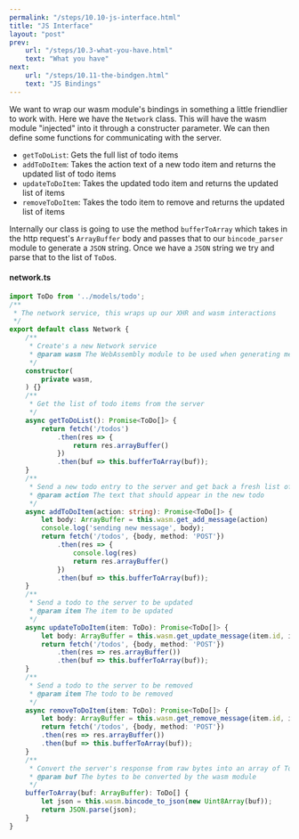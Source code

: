 ```yaml
---
permalink: "/steps/10.10-js-interface.html"
title: "JS Interface"
layout: "post"
prev: 
    url: "/steps/10.3-what-you-have.html"
    text: "What you have"
next:
    url: "/steps/10.11-the-bindgen.html"
    text: "JS Bindings"
---
```

<div class="explain">
<p>We want to wrap our wasm module's bindings in something a little friendlier to work with. Here we have the <code>Network</code> class. This will have the wasm module "injected" into it through a constructer parameter. We can then define some functions for communicating with the server.</p>
<ul>
<li><code>getToDoList</code>: Gets the full list of todo items</li>
<li><code>addToDoItem</code>: Takes the action text of a new todo item and returns the updated list of todo items</li>
<li><code>updateToDoItem</code>: Takes the updated todo item and returns the updated list of items</li>
<li><code>removeToDoItem</code>: Takes the todo item to remove and returns the updated list of items</li>
</ul>

<p>Internally our class is going to use the method <code>bufferToArray</code> which takes in the http request's <code>ArrayBuffer</code> body and passes that to our <code>bincode_parser</code> module to generate a <code>JSON</code> string. Once we have a <code>JSON</code> string we try and parse that to the list of <code>ToDo</code>s.</p>
</div>

#### network.ts
```typescript
import ToDo from '../models/todo';
/**
 * The network service, this wraps up our XHR and wasm interactions
 */
export default class Network {
    /**
     * Create's a new Network service
     * @param wasm The WebAssembly module to be used when generating messages
     */
    constructor(
        private wasm,
    ) {}
    /**
     * Get the list of todo items from the server
     */
    async getToDoList(): Promise<ToDo[]> {
        return fetch('/todos')
            .then(res => {
                return res.arrayBuffer()
            })
            .then(buf => this.bufferToArray(buf));
    }
    /**
     * Send a new todo entry to the server and get back a fresh list of todos
     * @param action The text that should appear in the new todo
     */
    async addToDoItem(action: string): Promise<ToDo[]> {
        let body: ArrayBuffer = this.wasm.get_add_message(action)
        console.log('sending new message', body);
        return fetch('/todos', {body, method: 'POST'})
            .then(res => {
                console.log(res)
                return res.arrayBuffer()
            })
            .then(buf => this.bufferToArray(buf));
    }
    /**
     * Send a todo to the server to be updated
     * @param item The item to be updated
     */
    async updateToDoItem(item: ToDo): Promise<ToDo[]> {
        let body: ArrayBuffer = this.wasm.get_update_message(item.id, item.complete, item.action);
        return fetch('/todos', {body, method: 'POST'})
            .then(res => res.arrayBuffer())
            .then(buf => this.bufferToArray(buf));
    }
    /**
     * Send a todo to the server to be removed
     * @param item The todo to be removed
     */
    async removeToDoItem(item: ToDo): Promise<ToDo[]> {
        let body: ArrayBuffer = this.wasm.get_remove_message(item.id, item.complete, item.action);
        return fetch('/todos', {body, method: 'POST'})
        .then(res => res.arrayBuffer())
        .then(buf => this.bufferToArray(buf));
    }
    /**
     * Convert the server's response from raw bytes into an array of ToDo items
     * @param buf The bytes to be converted by the wasm module
     */
    bufferToArray(buf: ArrayBuffer): ToDo[] {
        let json = this.wasm.bincode_to_json(new Uint8Array(buf));
        return JSON.parse(json);
    }
}
```